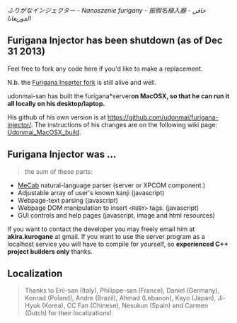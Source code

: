 _ふりがなインジェクター - Nanoszenie furigany - 振假名植入器 - حاقن الفوريغانا_

## Furigana Injector has been shutdown (as of Dec 31 2013) ##

Feel free to fork any code here if you'd like to make a replacement.

N.b. the [Furigana Inserter fork](https://addons.mozilla.org/en-US/firefox/addon/furigana-inserter/) is still alive and well.

udonmai-san has built the furigana\*server**on MacOSX, so that he can run it all locally on his desktop/laptop.**

His github of his own version is at https://github.com/udonmai/furigana-injector/. The instructions of his changes are on the following wiki page: [Udonmai\_MacOSX\_build](Udonmai_MacOSX_build.md).

## Furigana Injector was ... ##

> the sum of these parts:

  * [MeCab](http://mecab.sourceforge.net/) natural-language parser (server or XPCOM component.)
  * Adjustable array of user's known kanji (javascript)
  * Webpage-text parsing (javascript)
  * Webpage DOM manipulation to insert `<RUBY>` tags. (javascript)
  * GUI controls and help pages (javascript, image and html resources)

If you want to contact the developer you may freely email him at **akira.kurogane** at gmail. If you want to use the server program as a localhost service you will have to compile for yourself, so **experienced C++ project builders only** thanks.

## Localization ##

> Thanks to Erii-san (Italy), Philippe-san (France), Daniel (Germany), Konrad (Poland), Andre (Brazil), Ahmad (Lebanon), Kayo (Japan), Ji-Hyuk (Korea), CC Fan (Chinese), Nesukun (Spain) and Carmen (Dutch) for their localizations!